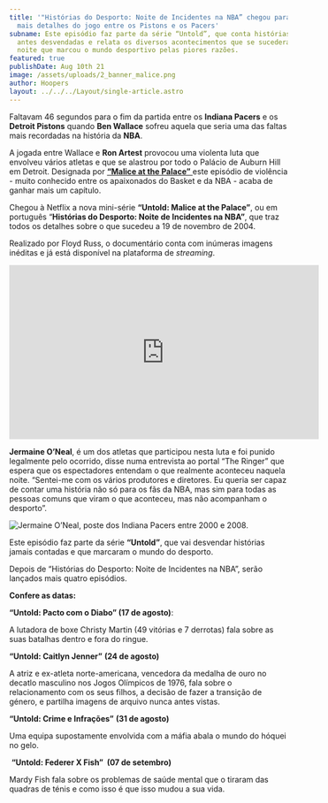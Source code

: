 ```yaml
---
title: '"Histórias do Desporto: Noite de Incidentes na NBA” chegou para contar
  mais detalhes do jogo entre os Pistons e os Pacers'
subname: Este episódio faz parte da série “Untold”, que conta histórias nunca
  antes desvendadas e relata os diversos acontecimentos que se sucederam numa
  noite que marcou o mundo desportivo pelas piores razões.
featured: true
publishDate: Aug 10th 21
image: /assets/uploads/2_banner_malice.png
author: Hoopers
layout: ../../../Layout/single-article.astro
---
```

Faltavam 46 segundos para o fim da partida entre os **Indiana Pacers** e os **Detroit Pistons** quando **Ben Wallace** sofreu aquela que seria uma das faltas mais recordadas na história da **NBA**.

A jogada entre Wallace e **Ron Artest** provocou uma violenta luta que envolveu vários atletas e que se alastrou por todo o Palácio de Auburn Hill em Detroit. Designada por <u> **[“Malice at the Palace”](https://en.wikipedia.org/wiki/Pacers%E2%80%93Pistons_brawl)**  </u> este episódio de violência - muito conhecido entre os apaixonados do Basket e da NBA - acaba de ganhar mais um capítulo.

Chegou à Netflix a nova mini-série **“Untold: Malice at the Palace”**, ou em português “**Histórias do Desporto: Noite de Incidentes na NBA”**, que traz todos os detalhes sobre o que sucedeu a 19 de novembro de 2004.

Realizado por Floyd Russ, o documentário conta com inúmeras imagens inéditas e já está disponível na plataforma de *streaming*.

<iframe width="560" height="315" src="https://www.youtube.com/embed/EP7xRieiZm0" title="YouTube video player" frameborder="0" allow="accelerometer; autoplay; clipboard-write; encrypted-media; gyroscope; picture-in-picture" allowfullscreen></iframe>

**Jermaine O’Neal**, é um dos atletas que participou nesta luta e foi punido legalmente pelo ocorrido, disse numa entrevista ao portal “The Ringer” que espera que os espectadores entendam o que realmente aconteceu naquela noite. “Sentei-me com os vários produtores e diretores. Eu queria ser capaz de contar uma história não só para os fãs da NBA, mas sim para todas as pessoas comuns que viram o que aconteceu, mas não acompanham o desporto”.

![Jermaine O’Neal, poste dos Indiana Pacers entre 2000 e 2008.](https://images.squarespace-cdn.com/content/v1/5f217fac8e24187c674282cd/1628605968055-3C7W4QWD00GF18ARAZKF/Oneal.png?format=2500w)

Este episódio faz parte da série **“Untold”**, que vai desvendar histórias jamais contadas e que marcaram o mundo do desporto.

Depois de “Histórias do Desporto: Noite de Incidentes na NBA”, serão lançados mais quatro episódios.

**Confere as datas:**

**“Untold: Pacto com o Diabo” (17 de agosto)**:

A lutadora de boxe Christy Martin (49 vitórias e 7 derrotas) fala sobre as suas batalhas dentro e fora do ringue.

**“Untold: Caitlyn Jenner”** **(24 de agosto)** 

A atriz e ex-atleta norte-americana, vencedora da medalha de ouro no decatlo masculino nos Jogos Olímpicos de 1976, fala sobre o relacionamento com os seus filhos, a decisão de fazer a transição de género, e partilha imagens de arquivo nunca antes vistas.

**“Untold: Crime e Infrações”** **(31 de agosto)** 

Uma equipa supostamente envolvida com a máfia abala o mundo do hóquei no gelo.

 **“Untold: Federer X Fish”  (07 de setembro)**

Mardy Fish fala sobre os problemas de saúde mental que o tiraram das quadras de ténis e como isso é que isso mudou a sua vida.